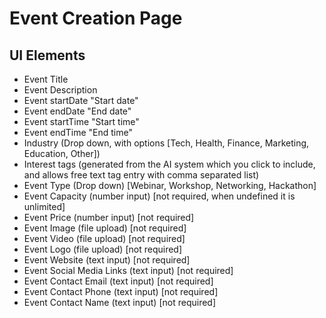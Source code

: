 # Event Creation Page
## UI Elements 

- Event Title
- Event Description
- Event startDate "Start date"
- Event endDate "End date"
- Event startTime "Start time"
- Event endTime "End time"
- Industry (Drop down, with options [Tech, Health, Finance, Marketing, Education, Other])
- Interest tags (generated from the AI system which you click to include, and allows free text tag entry with comma separated list)
- Event Type (Drop down) [Webinar, Workshop, Networking, Hackathon]
- Event Capacity (number input) [not required, when undefined it is unlimited]
- Event Price (number input) [not required]
- Event Image (file upload) [not required]
- Event Video (file upload) [not required]
- Event Logo (file upload) [not required]
- Event Website (text input) [not required]
- Event Social Media Links (text input) [not required]
- Event Contact Email (text input) [not required]
- Event Contact Phone (text input) [not required]
- Event Contact Name (text input) [not required]